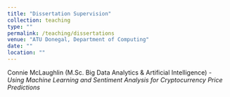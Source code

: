 ```yaml
---
title: "Dissertation Supervision"
collection: teaching
type: ""
permalink: /teaching/dissertations
venue: "ATU Donegal, Department of Computing"
date: ""
location: ""
---
```


Connie McLaughlin (M.Sc. Big Data Analytics & Artificial Intelligence) - _Using Machine Learning and Sentiment Analysis for Cryptocurrency Price Predictions_

